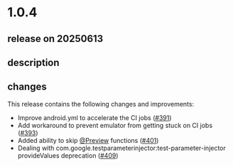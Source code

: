 # 1.0.4

## release on 20250613

## description

## changes

This release contains the following changes and improvements:

* Improve android.yml to accelerate the CI jobs (<a class="issue-link js-issue-link" data-error-text="Failed to load title" data-id="2337328375" data-permission-text="Title is private" data-url="https://github.com/airbnb/Showkase/issues/391" data-hovercard-type="pull_request" data-hovercard-url="/airbnb/Showkase/pull/391/hovercard" href="https://github.com/airbnb/Showkase/pull/391">#391</a>)
* Add workaround to prevent emulator from getting stuck on CI jobs (<a class="issue-link js-issue-link" data-error-text="Failed to load title" data-id="2347813511" data-permission-text="Title is private" data-url="https://github.com/airbnb/Showkase/issues/393" data-hovercard-type="pull_request" data-hovercard-url="/airbnb/Showkase/pull/393/hovercard" href="https://github.com/airbnb/Showkase/pull/393">#393</a>)
* Added ability to skip <a class="user-mention notranslate" data-hovercard-type="user" data-hovercard-url="/users/Preview/hovercard" data-octo-click="hovercard-link-click" data-octo-dimensions="link_type:self" href="https://github.com/Preview">@Preview</a> functions (<a class="issue-link js-issue-link" data-error-text="Failed to load title" data-id="2732320419" data-permission-text="Title is private" data-url="https://github.com/airbnb/Showkase/issues/401" data-hovercard-type="pull_request" data-hovercard-url="/airbnb/Showkase/pull/401/hovercard" href="https://github.com/airbnb/Showkase/pull/401">#401</a>)
* Dealing with com.google.testparameterinjector:test-parameter-injector provideValues deprecation (<a class="issue-link js-issue-link" data-error-text="Failed to load title" data-id="3074593866" data-permission-text="Title is private" data-url="https://github.com/airbnb/Showkase/issues/409" data-hovercard-type="pull_request" data-hovercard-url="/airbnb/Showkase/pull/409/hovercard" href="https://github.com/airbnb/Showkase/pull/409">#409</a>)


